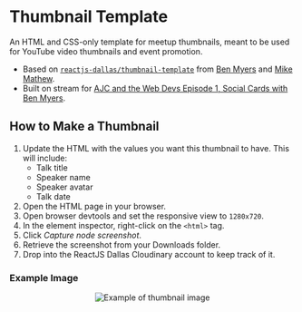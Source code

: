 # Thumbnail Template

An HTML and CSS-only template for meetup thumbnails, meant to be used for YouTube video thumbnails and event promotion.

- Based on [`reactjs-dallas/thumbnail-template`](http://github.com/reactjs-dallas/thumbnail-template) from [Ben Myers](https://github.com/BenDMyers) and [Mike Mathew](https://github.com/m2mathew).
- Built on stream for [AJC and the Web Devs Episode 1, Social Cards with Ben Myers](https://www.youtube.com/watch?v=zSnKSlZLY-A).

## How to Make a Thumbnail

1. Update the HTML with the values you want this thumbnail to have. This will include:
	- Talk title
	- Speaker name
	- Speaker avatar
	- Talk date
2. Open the HTML page in your browser.
3. Open browser devtools and set the responsive view to `1280x720`.
4. In the element inspector, right-click on the `<html>` tag.
5. Click _Capture node screenshot_.
6. Retrieve the screenshot from your Downloads folder.
7. Drop into the ReactJS Dallas Cloudinary account to keep track of it.

### Example Image

<p align="center">
  <img
	  src="https://res.cloudinary.com/reactjs-dallas/image/upload/v1634259055/talk_thumbnail_preview_ssi2y1.png"
		alt="Example of thumbnail image"
	>
</p>